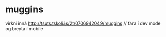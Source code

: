 # muggins

virkni inná http://tsuts.tskoli.is/2t/0706942049/muggins // fara í dev mode og breyta í mobile

